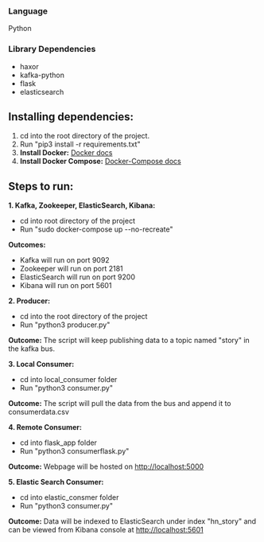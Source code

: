

### **Language**
  Python
### **Library Dependencies**
  - haxor
  - kafka-python
  - flask
  - elasticsearch

## **Installing dependencies:**

 1. cd into the root directory of the project.
 2. Run &quot;pip3 install -r requirements.txt&quot;
 3.  **Install Docker:** [Docker docs](https://docs.docker.com/v17.12/install/linux/docker-ce/ubuntu/#install-using-the-repository)
 4.  **Install Docker Compose:** [Docker-Compose docs](https://docs.docker.com/compose/install/)


## **Steps to run:**

**1. Kafka, Zookeeper, ElasticSearch, Kibana:**
  - cd into root directory of the project
  - Run &quot;sudo docker-compose up --no-recreate&quot;

  **Outcomes:**

- Kafka will run on port 9092
- Zookeeper will run on port 2181
- ElasticSearch will run on port 9200
- Kibana will run on port 5601


**2. Producer:** 
- cd into the root directory of the project
 - Run &quot;python3 producer.py&quot;


**Outcome:** The script will keep publishing data to a topic named &quot;story&quot; in the kafka bus.


**3. Local Consumer:**
  - cd into local\_consumer folder
  - Run &quot;python3 consumer.py&quot;


**Outcome:** The script will pull the data from the bus and append it to consumerdata.csv


**4. Remote Consumer:**
  - cd into flask\_app folder
  - Run &quot;python3 consumerflask.py&quot;


**Outcome:** Webpage will be hosted on [http://localhost:5000](http://localhost:5000/)

**5.  Elastic Search Consumer:**
  - cd into elastic\_consmer folder
  - Run &quot;python3 consumer.py&quot;


**Outcome:** Data will be indexed to ElasticSearch under index &quot;hn\_story&quot; and can be viewed from Kibana console at [http://localhost:5601](http://localhost:5601/)

